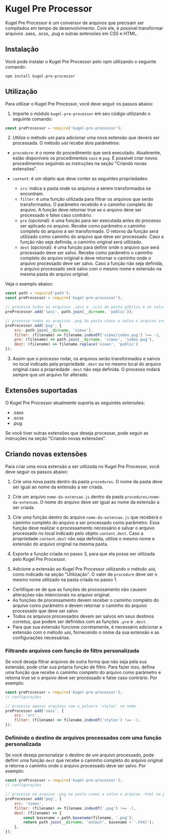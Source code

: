 # Kugel Pre Processor

Kugel Pre Processor é um conversor de arquivos que precisam ser compilados em tempo de desenvolvimento. Com ele, é possível transformar arquivos .sass, .scss, .pug e outras extensões em CSS e HTML.

## Instalação

Você pode instalar o Kugel Pre Processor pelo npm utilizando o seguinte comando:

```
npm install kugel-pre-processor
```

## Utilização

Para utilizar o Kugel Pre Processor, você deve seguir os passos abaixo:

1. Importe o módulo `kugel-pre-processor` em seu código utilizando o seguinte comando:

```javascript
const preProcessor = require('kugel-pre-processor');
```

2. Utilize o método `add` para adicionar uma nova extensão que deverá ser processada. O método `add` recebe dois parâmetros:

- `procedure`: é o nome do procedimento que será executado. Atualmente, estão disponíveis os procedimentos `sass` e `pug`. É possível criar novos procedimentos seguindo as instruções na seção "Criando novas extensões".
- `content`: é um objeto que deve conter as seguintes propriedades:

    - `src`: indica a pasta onde os arquivos a serem transformados se encontram.
    - `filter`: é uma função utilizada para filtrar os arquivos que serão transformados. O parâmetro recebido é o caminho completo do arquivo. A função deve retornar true se o arquivo deve ser processado e false caso contrário.
    - `pre` (opcional): é uma função para ser executada antes do processo ser aplicado no arquivo. Recebe como parâmetro o caminho completo do arquivo a ser transformado. O retorno da função será utilizado como caminho do arquivo que deve ser processado. Caso a função não seja definida, o caminho original será utilizado.
    - `dest` (opcional): é uma função para definir onde o arquivo que será processado deve ser salvo. Recebe como parâmetro o caminho completo do arquivo original e deve retornar o caminho onde o arquivo processado deve ser salvo. Caso a função não seja definida, o arquivo processado será salvo com o mesmo nome e extensão na mesma pasta do arquivo original.

Veja o exemplo abaixo:

```javascript
const path = require('path');
const preProcessor = require('kugel-pre-processor');

// processa todos os arquivos .sass e .scss da pasta pública e os salva na pasta pública
preProcessor.add('sass', path.join(__dirname, 'public'));

// processa todos os arquivos .pug da pasta views e salva o arquivo index.pug como index.html na pasta pública
preProcessor.add('pug', {
    src: path.join(__dirname, 'views'),
    filter: (filename) => filename.indexOf('views/index.pug') !== -1,
    pre: (filename) => path.join(__dirname, 'views', 'index.pug'),
    dest: (filename) => filename.replace('views', 'public')
});
```

3. Assim que o processo rodar, os arquivos serão transformados e salvos no local indicado pela propriedade `.dest` ou no mesmo local do arquivo original caso a propriedade `.dest` não seja definida. O processo rodará sempre que um arquivo for alterado.

## Extensões suportadas

O Kugel Pre Processor atualmente suporta as seguintes extensões:

- .sass
- .scss
- .pug

Se você tiver outras extensões que deseja processar, pode seguir as instruções na seção "Criando novas extensões".

## Criando novas extensões

Para criar uma nova extensão a ser utilizada no Kugel Pre Processor, você deve seguir os passos abaixo:

1. Crie uma nova pasta dentro da pasta `procedures`. O nome da pasta deve ser igual ao nome da extensão a ser criada.

2. Crie um arquivo `nome-da-extensao.js` dentro da pasta `procedures/nome-da-extensao`. O nome do arquivo deve ser igual ao nome da extensão a ser criada.

3. Crie uma função dentro do arquivo `nome-da-extensao.js` que receberá o caminho completo do arquivo a ser processado como parâmetro. Essa função deve realizar o processamento necessário e salvar o arquivo processado no local indicado pelo objeto `content.dest`. Caso a propriedade `content.dest` não seja definida, utilize o mesmo nome e extensão do arquivo original na mesma pasta.

4. Exporte a função criada no passo 3, para que ela possa ser utilizada pelo Kugel Pre Processor.

5. Adicione a extensão ao Kugel Pre Processor utilizando o método `add`, como indicado na seção "Utilização". O valor de `procedure` deve ser o mesmo nome utilizado na pasta criada no passo 1.

- Certifique-se de que as funções de processamento não causem alterações não intencionais no arquivo original.
- As funções de processamento devem receber o caminho completo do arquivo como parâmetro e devem retornar o caminho do arquivo processado que deve ser salvo.
- Todos os arquivos processados devem ser salvos em seus destinos corretos, que podem ser definidos com as funções `.pre` e `.dest`.
- Para que sua extensão funcione corretamente, é necessário adicionar a extensão com o método `add`, fornecendo o nome da sua extensão e as configurações necessárias.

### Filtrando arquivos com função de filtro personalizada

Se você deseja filtrar arquivos de outra forma que não seja pela sua extensão, pode criar sua própria função de filtro. Para fazer isso, defina uma função que recebe o caminho completo do arquivo como parâmetro e retorna true se o arquivo deve ser processado e false caso contrário. Por exemplo:

```javascript
const preProcessor = require('kugel-pre-processor');
// configurações

// processa apenas arquivos com a palavra 'styles' no nome
preProcessor.add('sass', {
    src: 'src',
    filter: (filename) => filename.indexOf('styles') !== -1,
});
```

### Definindo o destino de arquivos processados com uma função personalizada

Se você deseja personalizar o destino de um arquivo processado, pode definir uma função `dest` que recebe o caminho completo do arquivo original e retorna o caminho onde o arquivo processado deve ser salvo. Por exemplo:

```javascript
const preProcessor = require('kugel-pre-processor');
// configurações

// processa um arquivo .pug na pasta views e salva o arquivo .html na pasta output
preProcessor.add('pug', {
    src: 'views',
    filter: (filename) => filename.indexOf('.pug') !== -1,
    dest: (filename) => {
        const basename = path.basename(filename, '.pug');
        return path.join(__dirname, 'output', basename + '.html');
    },
});
```